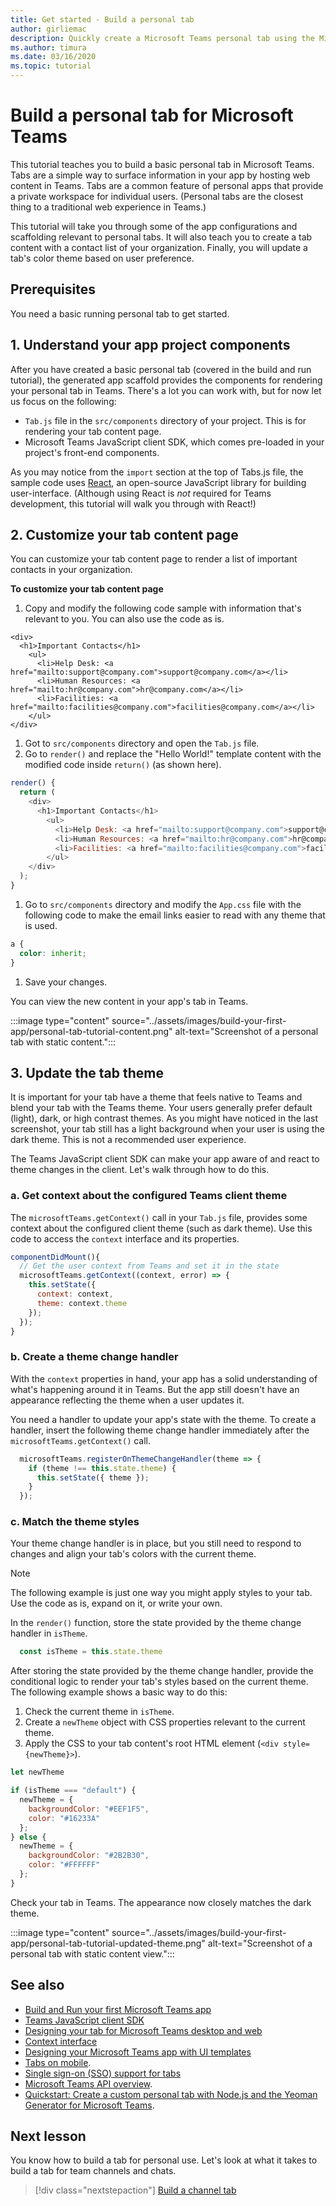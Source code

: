 ```yaml
---
title: Get started - Build a personal tab
author: girliemac
description: Quickly create a Microsoft Teams personal tab using the Microsoft Teams Toolkit.
ms.author: timura
ms.date: 03/16/2020
ms.topic: tutorial
---
```

# Build a personal tab for Microsoft Teams

This tutorial teaches you to build a basic personal tab in Microsoft Teams. Tabs are a simple way to surface information in your app by hosting web content in Teams. Tabs are a common feature of personal apps that provide a private workspace for individual users. (Personal tabs are the closest thing to a traditional web experience in Teams.) 

This tutorial will take you through some of the app configurations and scaffolding relevant to personal tabs. It will also teach you to create a tab content with a contact list of your organization. Finally, you will update a tab's color theme based on user preference.

## Prerequisites

You need a basic running personal tab to get started.

## 1. Understand your app project components

After you have created a basic personal tab (covered in the build and run tutorial), the generated app scaffold provides the components for rendering your personal tab in Teams. There's a lot you can work with, but for now let us focus on the following: 

* `Tab.js` file in the `src/components` directory of your project. This is for rendering your tab content page.
* Microsoft Teams JavaScript client SDK, which comes pre-loaded in your project's front-end components.

As you may notice from the `import` section at the top of Tabs.js file, the sample code uses [React](https://reactjs.org/), an open-source JavaScript library for building user-interface. (Although using React is _not_ required for Teams development, this tutorial will walk you through with React!) 

## 2. Customize your tab content page

You can customize your tab content page to render a list of important contacts in your organization. 

**To customize your tab content page**

1. Copy and modify the following code sample with information that's relevant to you. You can also use the code as is. 

  ```JSX
  <div>
    <h1>Important Contacts</h1>
      <ul>
        <li>Help Desk: <a href="mailto:support@company.com">support@company.com</a></li>
        <li>Human Resources: <a href="mailto:hr@company.com">hr@company.com</a></li>
        <li>Facilities: <a href="mailto:facilities@company.com">facilities@company.com</a></li>
      </ul>
  </div>
  ```
1. Got to `src/components` directory and open the `Tab.js` file. 
1. Go to `render()` and replace the "Hello World!" template content with the modified code inside `return()` (as shown here).

  ```JavaScript
  render() {
    return (
      <div>
        <h1>Important Contacts</h1>
          <ul>
            <li>Help Desk: <a href="mailto:support@company.com">support@company.com</a></li>
            <li>Human Resources: <a href="mailto:hr@company.com">hr@company.com</a></li>
            <li>Facilities: <a href="mailto:facilities@company.com">facilities@company.com</a></li>
          </ul>
      </div>
    );
  }
  ```
1. Go to `src/components` directory and modify the `App.css` file with the following code to make the email links easier to read with any theme that is used.

  ```CSS
  a {
    color: inherit;
  }
  ```
1. Save your changes. 

You can view the new content in your app's tab in Teams.

  :::image type="content" source="../assets/images/build-your-first-app/personal-tab-tutorial-content.png" alt-text="Screenshot of a personal tab with static content.":::

## 3. Update the tab theme

It is important for your tab have a theme that feels native to Teams and blend your tab with the Teams theme. Your users generally prefer default (light), dark, or high contrast themes. As you might have noticed in the last screenshot, your tab still has a light background when your user is using the dark theme. This is not a recommended user experience.

The Teams JavaScript client SDK can make your app aware of and react to theme changes in the client. Let's walk through how to do this.

### a. Get context about the configured Teams client theme

The `microsoftTeams.getContext()` call in your `Tab.js` file, provides some context about the configured client theme (such as dark theme). Use this code to access the `context` interface and its properties.

```JavaScript
componentDidMount(){
  // Get the user context from Teams and set it in the state
  microsoftTeams.getContext((context, error) => {
    this.setState({
      context: context,
      theme: context.theme
    });
  });
}
```

### b. Create a theme change handler

With the `context` properties in hand, your app has a solid understanding of what's happening around it in Teams. But the app still doesn't have an appearance reflecting the theme when a user updates it.

You need a handler to update your app's state with the theme. To create a handler, insert the following theme change handler immediately after the `microsoftTeams.getContext()` call.

```JavaScript
  microsoftTeams.registerOnThemeChangeHandler(theme => {
    if (theme !== this.state.theme) {
      this.setState({ theme });  
    }
  });
```

### c. Match the theme styles

Your theme change handler is in place, but you still need to respond to changes and align your tab's colors with the current theme.

> [!NOTE]
> The following example is just one way you might apply styles to your tab. Use the code as is, expand on it, or write your own.

In the `render()` function, store the state provided by the theme change handler in `isTheme`.

```JavaScript
  const isTheme = this.state.theme
```

After storing the state provided by the theme change handler, provide the conditional logic to render your tab's styles based on the current theme. The following example shows a basic way to do this:
1. Check the current theme in `isTheme`.
1. Create a `newTheme` object with CSS properties relevant to the current theme.
1. Apply the CSS to your tab content's root HTML element (`<div style={newTheme}>`).

  ```JavaScript
  let newTheme

  if (isTheme === "default") {
    newTheme = {
      backgroundColor: "#EEF1F5",
      color: "#16233A"
    };
  } else {
    newTheme = {
      backgroundColor: "#2B2B30",
      color: "#FFFFFF"
    };
  }
  ```

Check your tab in Teams. The appearance now closely matches the dark theme.

  :::image type="content" source="../assets/images/build-your-first-app/personal-tab-tutorial-updated-theme.png" alt-text="Screenshot of a personal tab with static content view.":::

## See also

* [Build and Run your first Microsoft Teams app](../build-your-first-app/build-and-run.md) 
* [Teams JavaScript client SDK](https://docs.microsoft.com/javascript/api/@microsoft/teams-js/?view=msteams-client-js-latest&preserve-view=true)
* [Designing your tab for Microsoft Teams desktop and web](../tabs/design/tabs.md) 
* [Context interface](https://docs.microsoft.com/javascript/api/@microsoft/teams-js/context?view=msteams-client-js-latest&preserve-view=true)
* [Designing your Microsoft Teams app with UI templates](../concepts/design/design-teams-app-ui-templates.md) 
* [Tabs on mobile](../tabs/design/tabs-mobile.md).
* [Single sign-on (SSO) support for tabs](../tabs/how-to/authentication/auth-aad-sso.md)
* [Microsoft Teams API overview](https://docs.microsoft.com/graph/teams-concept-overview).
* [Quickstart: Create a custom personal tab with Node.js and the Yeoman Generator for Microsoft Teams](../tabs/quickstarts/create-personal-tab-node-yeoman.md).

## Next lesson

You know how to build a tab for personal use. Let's look at what it takes to build a tab for team channels and chats.

> [!div class="nextstepaction"]
> [Build a channel tab](../build-your-first-app/build-channel-tab.md)
